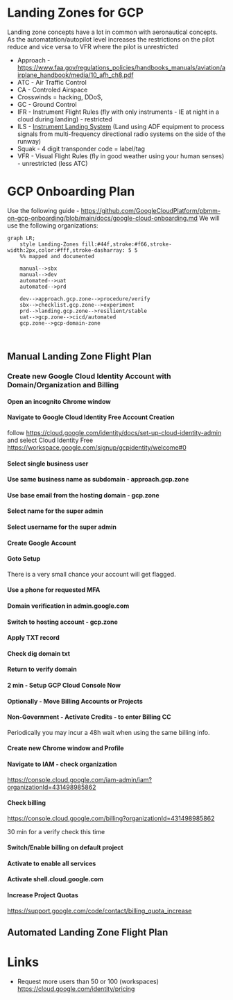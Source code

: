 # Landing Zones for GCP
Landing zone concepts have a lot in common with aeronautical concepts.  As the automatation/autopilot level increases the restrictions on the pilot reduce and vice versa to VFR where the pilot is unrestricted
- Approach - https://www.faa.gov/regulations_policies/handbooks_manuals/aviation/airplane_handbook/media/10_afh_ch8.pdf
- ATC - Air Traffic Control
- CA - Controled Airspace
- Crosswinds = hacking, DDoS, 
- GC - Ground Control
- IFR - Instrument Flight Rules (fly with only instruments - IE at night in a cloud during landing) - restricted
- ILS - [Instrument Landing System](https://en.wikipedia.org/wiki/Instrument_landing_system) (Land using ADF equipment to process signals from multi-frequency directional radio systems on the side of the runway)
- Squak - 4 digit transponder code = label/tag
- VFR - Visual Flight Rules (fly in good weather using your human senses) - unrestricted (less ATC)

# GCP Onboarding Plan
Use the following guide - https://github.com/GoogleCloudPlatform/pbmm-on-gcp-onboarding/blob/main/docs/google-cloud-onboarding.md
We will use the following organizations:

```mermaid
graph LR;
    style Landing-Zones fill:#44f,stroke:#f66,stroke-width:2px,color:#fff,stroke-dasharray: 5 5
    %% mapped and documented

    manual-->sbx
    manual-->dev
    automated-->uat
    automated-->prd
    
    dev-->approach.gcp.zone-->procedure/verify
    sbx-->checklist.gcp.zone-->experiment
    prd-->landing.gcp.zone-->resilient/stable
    uat-->gcp.zone-->cicd/automated
    gcp.zone-->gcp-domain-zone
    
    
```

## Manual Landing Zone Flight Plan

### Create new Google Cloud Identity Account with Domain/Organization and Billing
#### Open an incognito Chrome window
#### Navigate to Google Cloud Identity Free Account Creation

follow https://cloud.google.com/identity/docs/set-up-cloud-identity-admin and select Cloud Identity Free https://workspace.google.com/signup/gcpidentity/welcome#0

#### Select single business user

#### Use same business name as subdomain - approach.gcp.zone

#### Use base email from the hosting domain - gcp.zone

#### Select name for the super admin

#### Select username for the super admin

#### Create Google Account

#### Goto Setup
There is a very small chance your account will get flagged.

#### Use a phone for requested MFA

#### Domain verification in admin.google.com

#### Switch to hosting account - gcp.zone

#### Apply TXT record

#### Check dig domain txt

#### Return to verify domain

#### 2 min - Setup GCP Cloud Console Now

#### Optionally - Move Billing Accounts or Projects

#### Non-Government - Activate Credits - to enter Billing CC
Periodically you may incur a 48h wait when using the same billing info.

#### Create new Chrome window and Profile

#### Navigate to IAM - check organization

https://console.cloud.google.com/iam-admin/iam?organizationId=431498985862

#### Check billing

https://console.cloud.google.com/billing?organizationId=431498985862

30 min for a verify check this time

#### Switch/Enable billing on default project

#### Activate to enable all services

#### Activate shell.cloud.google.com

#### Increase Project Quotas

https://support.google.com/code/contact/billing_quota_increase




## Automated Landing Zone Flight Plan


# Links
- Request more users than 50 or 100 (workspaces) https://cloud.google.com/identity/pricing
